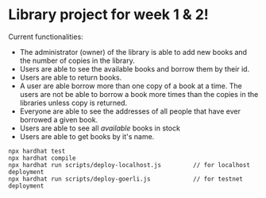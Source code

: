 # Library project for week 1 & 2!

Current functionalities:
* The administrator (owner) of the library is able to add new books and the number of copies in the library.
* Users are able to see the available books and borrow them by their id.
* Users are able to return books.
* A user are able borrow more than one copy of a book at a time. The users are not be able to borrow a book more times than the copies in the libraries unless copy is returned.
* Everyone are able to see the addresses of all people that have ever borrowed a given book.
* Users are able to see all *available* books in stock
* Users are able to get books by it's name.

```shell
npx hardhat test
npx hardhat compile
npx hardhat run scripts/deploy-localhost.js         // for localhost deployment
npx hardhat run scripts/deploy-goerli.js            // for testnet deployment
``` 
